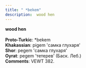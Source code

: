 ```yaml
---
title: " *bekem"
description:  wood hen
---
```

<strong> wood hen</strong><br><br>
<strong>Proto-Turkic</strong>:  *bekem<br>
<strong>Khakassian</strong>:  pigem 'самка глухаря'<br>
<strong>Shor</strong>:  pegem 'самка глухаря'<br>
<strong>Oyrat</strong>:  pegem 'тетерев' (Баск. Леб.)<br>
<strong>Comments</strong>:  VEWT 382.<br>


